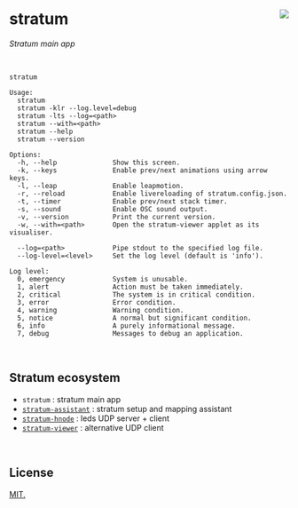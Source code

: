 # stratum [<img src="https://github.com/chevalvert.png?size=100" align="right">](http://chevalvert.fr/)

*Stratum main app*

<br>

```
stratum

Usage:
  stratum
  stratum -klr --log.level=debug
  stratum -lts --log=<path>
  stratum --with=<path>
  stratum --help
  stratum --version

Options:
  -h, --help              Show this screen.
  -k, --keys              Enable prev/next animations using arrow keys.
  -l, --leap              Enable leapmotion.
  -r, --reload            Enable livereloading of stratum.config.json.
  -t, --timer             Enable prev/next stack timer.
  -s, --sound             Enable OSC sound output.
  -v, --version           Print the current version.
  -w, --with=<path>       Open the stratum-viewer applet as its visualiser.
  
  --log=<path>            Pipe stdout to the specified log file.
  --log-level=<level>     Set the log level (default is 'info').
  
Log level:
  0, emergency            System is unusable.
  1, alert                Action must be taken immediately.
  2, critical             The system is in critical condition.
  3, error                Error condition.
  4, warning              Warning condition.
  5, notice               A normal but significant condition.
  6, info                 A purely informational message.
  7, debug                Messages to debug an application.
```

<br>

## Stratum ecosystem
- `stratum` : stratum main app
- [`stratum-assistant`](https://github.com/chevalvert/stratum-assistant) : stratum setup and mapping assistant
- [`stratum-hnode`](https://github.com/Hemisphere-Project/STRATUM) : leds UDP server + client
- [`stratum-viewer`](https://github.com/chevalvert/stratum-viewer) : alternative UDP client

<br>

## License
[MIT.](https://tldrlegal.com/license/mit-license)
